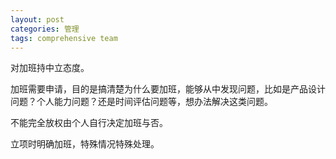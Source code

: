 ```yaml
---
layout: post
categories: 管理
tags: comprehensive team
---
```


对加班持中立态度。

加班需要申请，目的是搞清楚为什么要加班，能够从中发现问题，比如是产品设计问题？个人能力问题？还是时间评估问题等，想办法解决这类问题。

不能完全放权由个人自行决定加班与否。

立项时明确加班，特殊情况特殊处理。

